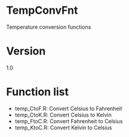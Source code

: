 # TempConvFnt

Temperature conversion functions

# Version

1.0

# Function list

- temp_CtoF.R: Convert Celsius to Fahrenheit
- temp_CtoK.R: Convert Celsius to Kelvin
- temp_FtoC.R: Convert Fahrenheit to Celsius
- temp_KtoC.R: Convert Kelvin to Celsius
